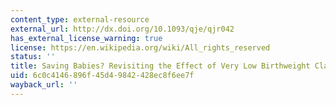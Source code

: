 ```yaml
---
content_type: external-resource
external_url: http://dx.doi.org/10.1093/qje/qjr042
has_external_license_warning: true
license: https://en.wikipedia.org/wiki/All_rights_reserved
status: ''
title: Saving Babies? Revisiting the Effect of Very Low Birthweight Classification
uid: 6c0c4146-896f-45d4-9842-428ec8f6ee7f
wayback_url: ''
---
```

